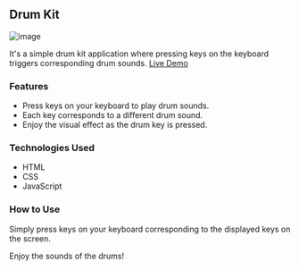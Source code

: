 ## Drum Kit
![image](https://github.com/MuzhdaN/JavaScript30-Challenge/assets/79607397/e5ec0268-8790-4ab1-acbb-3ea8932b609e)

It's a simple drum kit application where pressing keys on the keyboard triggers corresponding drum sounds. [Live Demo](https://muzhdan.github.io/JavaScript30-Challenge/day1/index.html)

### Features

- Press keys on your keyboard to play drum sounds.
- Each key corresponds to a different drum sound.
- Enjoy the visual effect as the drum key is pressed.

### Technologies Used

- HTML
- CSS
- JavaScript

### How to Use

Simply press keys on your keyboard corresponding to the displayed keys on the screen.

Enjoy the sounds of the drums!
